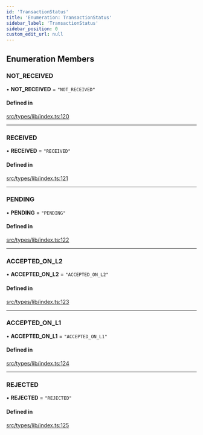 ```yaml
---
id: 'TransactionStatus'
title: 'Enumeration: TransactionStatus'
sidebar_label: 'TransactionStatus'
sidebar_position: 0
custom_edit_url: null
---
```


## Enumeration Members

### NOT_RECEIVED

• **NOT_RECEIVED** = `"NOT_RECEIVED"`

#### Defined in

[src/types/lib/index.ts:120](https://github.com/0xs34n/starknet.js/blob/develop/src/types/lib/index.ts#L120)

---

### RECEIVED

• **RECEIVED** = `"RECEIVED"`

#### Defined in

[src/types/lib/index.ts:121](https://github.com/0xs34n/starknet.js/blob/develop/src/types/lib/index.ts#L121)

---

### PENDING

• **PENDING** = `"PENDING"`

#### Defined in

[src/types/lib/index.ts:122](https://github.com/0xs34n/starknet.js/blob/develop/src/types/lib/index.ts#L122)

---

### ACCEPTED_ON_L2

• **ACCEPTED_ON_L2** = `"ACCEPTED_ON_L2"`

#### Defined in

[src/types/lib/index.ts:123](https://github.com/0xs34n/starknet.js/blob/develop/src/types/lib/index.ts#L123)

---

### ACCEPTED_ON_L1

• **ACCEPTED_ON_L1** = `"ACCEPTED_ON_L1"`

#### Defined in

[src/types/lib/index.ts:124](https://github.com/0xs34n/starknet.js/blob/develop/src/types/lib/index.ts#L124)

---

### REJECTED

• **REJECTED** = `"REJECTED"`

#### Defined in

[src/types/lib/index.ts:125](https://github.com/0xs34n/starknet.js/blob/develop/src/types/lib/index.ts#L125)
